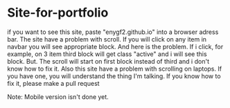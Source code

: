 # Site-for-portfolio

if you want to see this site, paste "enygf2.github.io" into a browser adress bar. The site have a problem with scroll. If you will click on any item in navbar you will see appropriate block.
And here is the problem. If i click, for example, on 3 item third block will get class "active" and i will see this block. But. The scroll will start on first block instead of
third and i don't know how to fix it.
Also this site have a problem with scrolling on laptops. If you have one, you will understand the thing I'm talking. If you know how to fix it, please make a pull request

Note: Mobile version isn't done yet.
